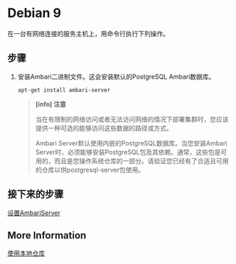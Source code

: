 # Debian 9

在一台有网络连接的服务主机上，用命令行执行下列操作。

## 步骤

1. 安装Ambari二进制文件。这会安装默认的PostgreSQL Ambari数据库。

   ```
   apt-get install ambari-server
   ```

   > **[info] 注意**
   >
   > 当在有限制的网络访问或者无法访问网络的情况下部署集群时，您应该提供一种可选的能够访问这些数据的路径或方式。
   >
   > Ambari Server默认使用内嵌的PostgreSQL数据库。当您安装Ambari Server时，必须能够安装PostgreSQL包及其依赖。通常，这些包是可用的，而且是您操作系统仓库的一部分。请验证您已经有了合适且可用的仓库以供postgresql-server包使用。

## 接下来的步骤

[设置AmbariServer](../03-setup-the-ambari-server/README.md)

## More Information

[使用本地仓库](../../02-using-a-local-repository/README.md)